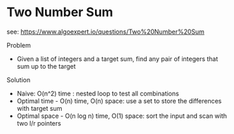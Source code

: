 # Two Number Sum

see: https://www.algoexpert.io/questions/Two%20Number%20Sum

Problem
- Given a list of integers and a target sum, find any pair of integers that sum up to the target

Solution
- Naive: O(n^2) time : nested loop to test all combinations
- Optimal time - O(n) time, O(n) space: use a set to store the differences with target sum
- Optimal space - O(n log n) time, O(1) space: sort the input and scan with two l/r pointers


